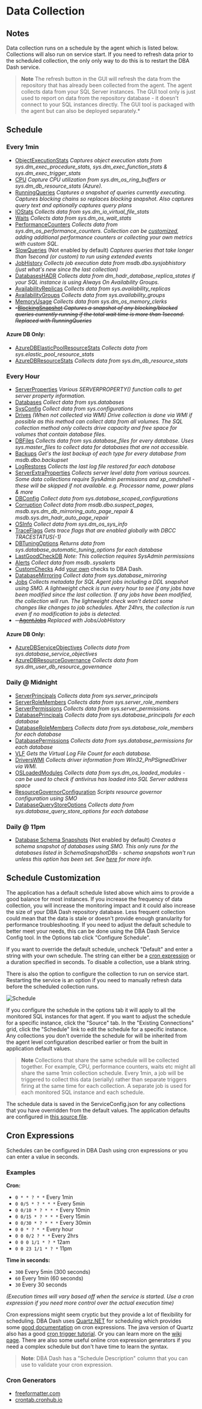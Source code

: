 # Data Collection
## Notes
Data collection runs on a schedule by the agent which is listed below. Collections will also run on service start.  If you need to refresh data prior to the scheduled collection, the only only way to do this is to restart the DBA Dash service. 

> **Note**
> The refresh button in the GUI will refresh the data from the repository that has already been collected from the agent.  The agent collects data from your SQL Server instances.  The GUI tool only is just used to report on data from the repository database - it doesn't connect to your SQL instances directly.  The GUI tool is packaged with the agent but can also be deployed separately.*

## Schedule
### Every 1min
- [ObjectExecutionStats](../DBADash/SQL/SQLObjectExecutionStats.sql)
*Captures object execution stats from sys.dm_exec_procedure_stats, sys.dm_exec_function_stats & sys.dm_exec_trigger_stats*
- [CPU](../DBADash/SQL/SQLCPU.sql)
*Capture CPU utilization from sys.dm_os_ring_buffers or sys.dm_db_resource_stats (Azure).*
- [RunningQueries](RunningQueries.md)
*Captures a snapshot of queries currently executing. Captures blocking chains so replaces blocking snapshot. Also captures query text and optionally captures query plans*
- [IOStats](../DBADash/SQL/SQLIOStats.sql)
*Collects data from sys.dm_io_virtual_file_stats*
- [Waits](../DBADash/SQL/SQLWaits.sql)
*Collects data from sys.dm_os_wait_stats*
- [PerformanceCounters](../DBADash/SQL/SQLPerformanceCounters.sql)
*Collects data from sys.dm_os_performance_counters.  Collection can be [customized](OSPerformanceCounters.md), adding additional performance counters or collecting your own metrics with custom SQL.*
- [SlowQueries](../DBADash/SQL/SQLSlowQueries.sql) (Not enabled by default)
*Captures queries that take longer than 1second (or custom) to run using extended events*
- [JobHistory](../DBADash/SQL/SQLJobHistory.sql)
*Collects job execution data from msdb.dbo.sysjobhistory (just what's new since the last collection)*
- [DatabasesHADR](../DBADash/SQL/SQLDatabasesHADR.sql)
*Collects data from dm_hadr_database_replica_states if your SQL instance is using Always On Availability Groups.*
- [AvailabilityReplicas](../DBADash/SQL/SQLAvailabilityReplicas.sql)
*Collects data from sys.availability_replicas*
- [AvailabilityGroups](../DBADash/SQL/SQLAvailabilityGroups.sql)
*Collects data from sys.availability_groups*
- [MemoryUsage](../DBADash/SQL/SQLMemoryUsage.sql)
*Collects data from sys.dm_os_memory_clerks*
- ~~-[BlockingSnapshot](../DBADash/SQL/SQLBlockingSnapshot.sql)
*Captures a snapshot of any blocking/blocked queries currently running if the total wait time is more than 1second.
Replaced with RunningQueries*~~
#### Azure DB Only:
- [AzureDBElasticPoolResourceStats](../DBADash/SQL/SQLAzureDBElasticPoolResourceStats.sql)
*Collects data from sys.elastic_pool_resource_stats*
- [AzureDBResourceStats](../DBADash/SQL/SQLAzureDBResourceStats.sql)
*Collects data from sys.dm_db_resource_stats*
### Every Hour
- [ServerProperties](../DBADash/SQL/SQLServerProperties.sql)
*Various SERVERPROPERTY() function calls to get server property information.*
- [Databases](../DBADash/SQL/SQLDatabases.sql)
*Collect data from sys.databases*
- [SysConfig](../DBADash/SQL/SQLSysConfig.sql)
*Collect data from sys.configurations*
- [Drives](../DBADash/SQL/SQLDrives.sql) *(When not collected via WMI)*
*Drive collection is done via WMI if possible as this method can collect data from all volumes. The SQL collection method only collects drive capacity and free space for volumes that contain database files.*
- [DBFiles](../DBADash/SQL/SQLDBFiles.sql)
*Collects data from sys.database_files for every database. Uses sys.master_files to collect data for databases that are not accessible.*  
- [Backups](../DBADash/SQL/SQLBackups.sql)
*Get's the last backup of each type for every database from msdb.dbo.backupset*
- [LogRestores](../DBADash/SQL/SQLLogRestores.sql)
*Collects the last log file restored for each database*
- [ServerExtraProperties](../DBADash/SQL/SQLServerExtraProperties.sql)
*Collects server level data from various sources. Some data collections require SysAdmin permissions and xp_cmdshell - these will be skipped if not available.   e.g. Processor name, power plans & more*
- [DBConfig](../DBADash/SQL/SQLDBConfig.sql)
*Collect data from sys.database_scoped_configurations*
- [Corruption](../DBADash/SQL/SQLCorruption.sql)
*Collect data from msdb.dbo.suspect_pages, msdb.sys.dm_db_mirroring_auto_page_repair & msdb.sys.dm_hadr_auto_page_repair*
- [OSInfo](../DBADash/SQL/SQLOSInfo.sql)
*Collect data from sys.dm_os_sys_info*
- [TraceFlags](../DBADash/SQL/SQLTraceFlags.sql)
*Gets trace flags that are enabled globally with DBCC TRACESTATUS(-1)*
- [DBTuningOptions](../DBADash/SQL/SQLDBTuningOptions.sql)
*Returns data from sys.database_automatic_tuning_options for each database*
- [LastGoodCheckDB](../DBADash/SQL/SQLLastGoodCheckDB.sql)
*Note: This collection requires SysAdmin permissions*
- [Alerts](../DBADash/SQL/SQLAlerts.sql)
*Collect data from msdb..sysalerts*
- [CustomChecks](../DBADash/SQL/SQLCustomChecks.sql)
Add [your own](CustomChecks.md) checks to DBA Dash.
- [DatabaseMirroring](../DBADash/SQL/SQLDatabaseMirroring.sql)
*Collect data from sys.database_mirroring*
- [Jobs](../DBADash/SchemaSnapshotDB.cs)
*Collects metadata for SQL Agent jobs including a DDL snapshot using SMO. A lightweight check is run every hour to see if any jobs have been modified since the last collection. If any jobs have been modified, the collection will run.  The lightweight check won't detect some changes like changes to job schedules.  After 24hrs, the collection is run even if no modification to jobs is detected.*  
- ~~- [AgentJobs](../DBADash/SQL/AgentJobs.sql)~~
 *Replaced with Jobs/JobHistory*
 
#### Azure DB Only:
- [AzureDBServiceObjectives](../DBADash/SQL/SQLAzureDBServiceObjectives.sql)
*Collects data from sys.database_service_objectives*
- [AzureDBResourceGovernance](../DBADash/SQL/SQLAzureDBResourceGovernance.sql)
*Collects data from sys.dm_user_db_resource_governance*

### Daily @ Midnight
- [ServerPrincipals](../DBADash/SQL/SQLServerPrincipals.sql)
*Collects data from sys.server_principals*
- [ServerRoleMembers](../DBADash/SQL/SQLServerRoleMembers.sql)
*Collects data from sys.server_role_members*
- [ServerPermissions](../DBADash/SQL/SQLServerPermissions.sql)
*Collects data from sys.server_permissions.*
- [DatabasePrincipals](../DBADash/SQL/SQLDatabasePrincipals.sql)
*Collects data from sys.database_principals for each database*
- [DatabaseRoleMembers](../DBADash/SQL/SQLDatabaseRoleMembers.sql)
*Collects data from sys.database_role_members for each database*
- [DatabasePermissions](../DBADash/SQL/SQLDatabasePermissions.sql)
*Collects data from sys.database_permissions for each database*
- [VLF](../DBADash/SQL/SQLVLF.sql)
*Gets the Virtual Log File Count for each database.* 
- [DriversWMI](../DBADash/DBCollector.cs)
*Collects driver information from Win32_PnPSignedDriver via WMI.*  
- [OSLoadedModules](../DBADash/SQL/SQLOSLoadedModules.sql)
*Collects data from sys.dm_os_loaded_modules - can be used to check if antivirus has loaded into SQL Server address space*
- [ResourceGovernorConfiguration](../DBADash/SchemaSnapshotDB.cs)
*Scripts resource governor configuration using SMO*
- [DatabaseQueryStoreOptions](../DBADash/SQL/SQLDatabaseQueryStoreOptions.sql)
*Collects data from sys.database_query_store_options for each database*

### Daily @ 11pm
- [Database Schema Snapshots](../DBADash/SchemaSnapshotDB.cs) (Not enabled by default)
*Creates a schema snapshot of databases using SMO. This only runs for the databases listed in SchemaSnapshotDBs - schema snapshots won't run unless this option has been set.  See [here](SchemaSnapshots.md) for more info.*

## Schedule Customization

The application has a default schedule listed above which aims to provide a good balance for most instances. If you increase the frequency of data collection, you will increase the monitoring impact and it could also increase the size of your DBA Dash repository database.  Less frequent collection could mean that the data is stale or doesn't provide enough granularity for performance troubleshooting.
If you need to adjust the default schedule to better meet your needs, this can be done using the DBA Dash Service Config tool.  In the Options tab click "Configure Schedule".

If you want to override the default schedule, uncheck "Default" and enter a string with your own schedule.  The string can either be a [cron expression](#cron-expressions) or a duration specified in seconds.  To disable a collection, use a blank string.  

There is also the option to configure the collection to run on service start.  Restarting the service is an option if you need to manually refresh data before the scheduled collection runs.

![Schedule](Schedule.PNG)

If you configure the schedule in the options tab it will apply to all the monitored SQL instances for that agent.  If you want to adjust the schedule for a specific instance, click the "Source" tab.  In the "Existing Connections" grid, click the "Schedule" link to edit the schedule for a specific instance.  Any collections you don't override the schedule for will be inherited from the agent level configuration described earlier or from the built in application default values.  

> **Note**
> Collections that share the same schedule will be collected together.  For example, CPU, performance counters, waits etc might all share the same 1min collection schedule.  Every 1min, a job will be triggered to collect this data (serially) rather than separate triggers firing at the same time for each collection.  A separate job is used for each monitored SQL instance and each schedule.

The schedule data is saved in the ServiceConfig.json for any collections that you have overridden from the default values. The application defaults are configured in [this source file](../DBADash/CollectionSchedule.cs).

## Cron Expressions

Schedules can be configured in DBA Dash using cron expressions or you can enter a value in seconds.  
### Examples

**Cron:**
* `0 * * ? * *` Every 1min
* `0 0/5 * ? * * *` Every 5min
* `0 0/10 * ? * * *` Every 10min
* `0 0/15 * ? * * *` Every 15min
* `0 0/30 * ? * * *` Every 30min
* `0 0 * ? * *` Every hour
* `0 0 0/2 ? * *` Every 2hrs
* `0 0 0 1/1 * ? *` 12am
* `0 0 23 1/1 * ? *` 11pm

**Time in seconds:**

* `300` Every 5min (300 seconds)  
* `60` Every 1min (60 seconds)
* `30` Every 30 seconds

*(Execution times will vary based off when the service is started.  Use a cron expression if you need more control over the actual execution time)*

Cron expressions might seem cryptic but they provide a lot of flexibility for scheduling.  DBA Dash uses [Quartz.NET](https://www.quartz-scheduler.net/) for scheduling which provides some [good documentation](https://www.quartz-scheduler.net/documentation/quartz-3.x/tutorial/crontriggers.html#example-cron-expressions) on cron expressions.  The java version of Quartz also has a good [cron trigger tutorial](http://www.quartz-scheduler.org/documentation/quartz-2.3.0/tutorials/crontrigger.html). Or you can learn more on the [wiki page](https://en.wikipedia.org/wiki/Cron).  There are also some useful online cron expression generators if you need a complex schedule but don't have time to learn the syntax.

> **Note**: DBA Dash has a "Schedule Description" column that you can use to validate your cron expression.
### Cron Generators

* [freeformatter.com](https://www.freeformatter.com/cron-expression-generator-quartz.html#crongenerator)
* [crontab.cronhub.io](https://crontab.cronhub.io/)




